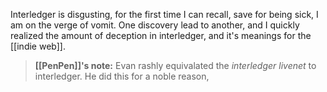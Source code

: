 Interledger is disgusting, for the first time I can recall, save for being sick, I am on the verge of vomit. One discovery lead to another, and I quickly realized the amount of deception in interledger, and it's meanings for the [[indie web]].

> **[[PenPen]]'s note:** Evan rashly equivalated the *interledger livenet* to interledger. He did this for a noble reason, 